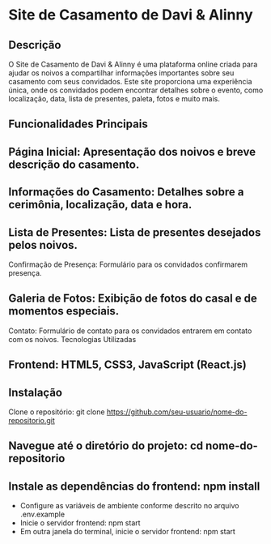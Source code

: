 # Site de Casamento de Davi & Alinny
## Descrição
O Site de Casamento de Davi & Alinny é uma plataforma online criada para ajudar os noivos a compartilhar informações importantes sobre seu casamento com seus convidados. Este site proporciona uma experiência única, onde os convidados podem encontrar detalhes sobre o evento, como localização, data, lista de presentes, paleta, fotos e muito mais.

## Funcionalidades Principais

## Página Inicial: Apresentação dos noivos e breve descrição do casamento.

## Informações do Casamento: Detalhes sobre a cerimônia, localização, data e hora.

## Lista de Presentes: Lista de presentes desejados pelos noivos.
Confirmação de Presença: Formulário para os convidados confirmarem presença.

## Galeria de Fotos: Exibição de fotos do casal e de momentos especiais.
Contato: Formulário de contato para os convidados entrarem em contato com os noivos.
Tecnologias Utilizadas

## Frontend: HTML5, CSS3, JavaScript (React.js)

## Instalação
Clone o repositório: git clone https://github.com/seu-usuario/nome-do-repositorio.git

## Navegue até o diretório do projeto: cd nome-do-repositorio
## Instale as dependências do frontend: npm install

* Configure as variáveis de ambiente conforme descrito no arquivo .env.example
* Inicie o servidor frontend: npm start
* Em outra janela do terminal, inicie o servidor frontend: npm start


